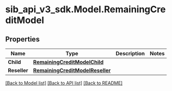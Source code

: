 # sib_api_v3_sdk.Model.RemainingCreditModel
## Properties

Name | Type | Description | Notes
------------ | ------------- | ------------- | -------------
**Child** | [**RemainingCreditModelChild**](RemainingCreditModelChild.md) |  | 
**Reseller** | [**RemainingCreditModelReseller**](RemainingCreditModelReseller.md) |  | 

[[Back to Model list]](../README.md#documentation-for-models) [[Back to API list]](../README.md#documentation-for-api-endpoints) [[Back to README]](../README.md)

